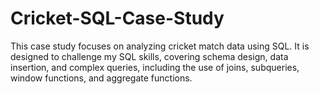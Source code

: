 # Cricket-SQL-Case-Study
This case study focuses on analyzing cricket match data using SQL. It is designed to challenge my SQL skills, covering schema design, data insertion, and complex queries, including the use of joins, subqueries, window functions, and aggregate functions.
